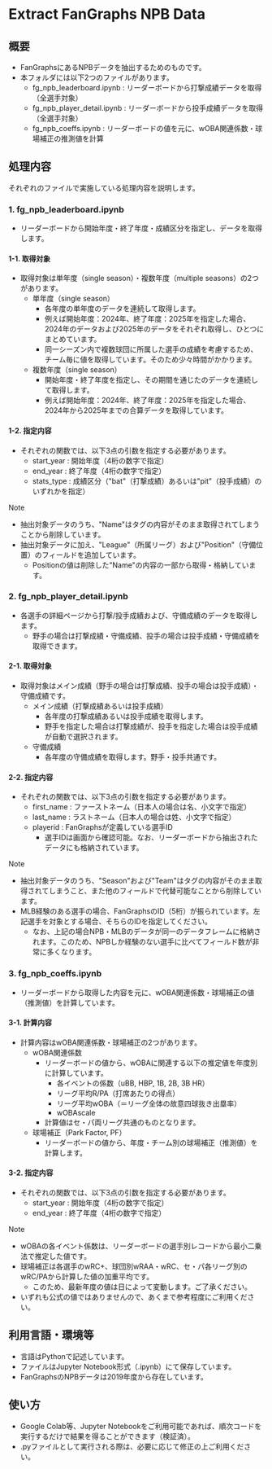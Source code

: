 # Extract FanGraphs NPB Data

## 概要
- FanGraphsにあるNPBデータを抽出するためのものです。
- 本フォルダには以下2つのファイルがあります。
    - fg_npb_leaderboard.ipynb : リーダーボードから打撃成績データを取得（全選手対象）
    - fg_npb_player_detail.ipynb : リーダーボードから投手成績データを取得（全選手対象）
    - fg_npb_coeffs.ipynb : リーダーボードの値を元に、wOBA関連係数・球場補正の推測値を計算

## 処理内容
それぞれのファイルで実施している処理内容を説明します。
### 1. fg_npb_leaderboard.ipynb
- リーダーボードから開始年度・終了年度・成績区分を指定し、データを取得します。
#### 1-1. 取得対象
- 取得対象は単年度（single season）・複数年度（multiple seasons）の2つがあります。
    - 単年度（single season）
        - 各年度の単年度のデータを連続して取得します。
        - 例えば開始年度：2024年、終了年度：2025年を指定した場合、2024年のデータおよび2025年のデータをそれぞれ取得し、ひとつにまとめています。
        - 同一シーズン内で複数球団に所属した選手の成績を考慮するため、チーム毎に値を取得しています。そのため少々時間がかかります。
    - 複数年度（single season）
        - 開始年度・終了年度を指定し、その期間を通じたのデータを連続して取得します。
        - 例えば開始年度：2024年、終了年度：2025年を指定した場合、2024年から2025年までの合算データを取得しています。
#### 1-2. 指定内容
- それぞれの関数では、以下3点の引数を指定する必要があります。
    - start_year : 開始年度（4桁の数字で指定）
    - end_year : 終了年度（4桁の数字で指定）
    - stats_type : 成績区分（"bat"（打撃成績）あるいは"pit"（投手成績）のいずれかを指定）
> [!NOTE]  
> - 抽出対象データのうち、"Name"はタグの内容がそのまま取得されてしまうことから削除しています。
> - 抽出対象データに加え、"League"（所属リーグ）および"Position"（守備位置）のフィールドを追加しています。
>   - Positionの値は削除した"Name"の内容の一部から取得・格納しています。

### 2. fg_npb_player_detail.ipynb
- 各選手の詳細ページから打撃/投手成績および、守備成績のデータを取得します。
    - 野手の場合は打撃成績・守備成績、投手の場合は投手成績・守備成績を取得できます。

#### 2-1. 取得対象
- 取得対象はメイン成績（野手の場合は打撃成績、投手の場合は投手成績）・守備成績です。
    - メイン成績（打撃成績あるいは投手成績）
        - 各年度の打撃成績あるいは投手成績を取得します。
        - 野手を指定した場合は打撃成績が、投手を指定した場合は投手成績が自動で選択されます。
    - 守備成績
        - 各年度の守備成績を取得します。野手・投手共通です。
#### 2-2. 指定内容
- それぞれの関数では、以下3点の引数を指定する必要があります。
    - first_name : ファーストネーム（日本人の場合は名、小文字で指定）
    - last_name : ラストネーム（日本人の場合は姓、小文字で指定）
    - playerid : FanGraphsが定義している選手ID
        - 選手IDは画面から確認可能。なお、リーダーボードから抽出されたデータにも格納されています。
> [!NOTE]  
> - 抽出対象データのうち、"Season"および"Team"はタグの内容がそのまま取得されてしまうこと、また他のフィールドで代替可能なことから削除しています。
> - MLB経験のある選手の場合、FanGraphsのID（5桁）が振られています。左記選手を対象とする場合、そちらのIDを指定してください。
>   - なお、上記の場合NPB・MLBのデータが同一のデータフレームに格納されます。このため、NPBしか経験のない選手に比べてフィールド数が非常に多くなります。

### 3. fg_npb_coeffs.ipynb
- リーダーボードから取得した内容を元に、wOBA関連係数・球場補正の値（推測値）を計算しています。

#### 3-1. 計算内容
- 計算内容はwOBA関連係数・球場補正の2つがあります。
    - wOBA関連係数
        - リーダーボードの値から、wOBAに関連する以下の推定値を年度別に計算しています。
            - 各イベントの係数（uBB, HBP, 1B, 2B, 3B HR）
            - リーグ平均R/PA（打席あたりの得点）
            - リーグ平均wOBA（＝リーグ全体の故意四球抜き出塁率）
            - wOBAscale
        - 計算値はセ・パ両リーグ共通のものとなります。
    - 球場補正（Park Factor, PF）
        - リーダーボードの値から、年度・チーム別の球場補正（推測値）を計算します。
#### 3-2. 指定内容
- それぞれの関数では、以下3点の引数を指定する必要があります。
    - start_year : 開始年度（4桁の数字で指定）
    - end_year : 終了年度（4桁の数字で指定）

> [!NOTE]  
> - wOBAの各イベント係数は、リーダーボードの選手別レコードから最小二乗法で推定した値です。
> - 球場補正は各選手のwRC+、球団別wRAA・wRC、セ・パ各リーグ別のwRC/PAから計算した値の加重平均です。
>   - このため、最新年度の値は日によって変動します。ご了承ください。
> - いずれも公式の値ではありませんので、あくまで参考程度にご利用ください。

## 利用言語・環境等
- 言語はPythonで記述しています。
- ファイルはJupyter Notebook形式（.ipynb）にて保存しています。
- FanGraphsのNPBデータは2019年度から存在しています。

## 使い方
- Google Colab等、Jupyter Notebookをご利用可能であれば、順次コードを実行するだけで結果を得ることができます（検証済）。
- .pyファイルとして実行される際は、必要に応じて修正の上ご利用ください。
